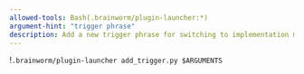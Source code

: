 ```yaml
---
allowed-tools: Bash(.brainworm/plugin-launcher:*)
argument-hint: "trigger phrase"
description: Add a new trigger phrase for switching to implementation mode
---
```


!`.brainworm/plugin-launcher add_trigger.py $ARGUMENTS`